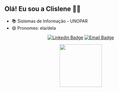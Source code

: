 ## Olá! Eu sou a Clislene 👋🏿
 - 📚 Sistemas de Informação - UNOPAR
 - 😄 Pronomes: ela/dela

 <div align=center>

   [![Linkedin Badge](https://img.shields.io/badge/-Linkedin-292929?style=flat-square&logo=Linkedin&logoColor=pink&link=https://www.linkedin.com/in/clislene-monteiro-437577248)](https://www.linkedin.com/in/clislene-monteiro-437577248)
   [![Email Badge](https://img.shields.io/badge/-Email-292929?style=flat-square&logo=Gmail&logoColor=pink&link=mailto:clislenedias-monteiro@outlook.com)](mailto:clislenedias-monteiro@outlook.com)

</div>

<div align="center">
  <a href="https://github.com/clislene">
    <img height="140em" src="https://github-readme-stats.vercel.app/api/top-langs/?username=clislene&layout=compact&langs_count=7&theme=dracula"/>
  </a>
</div>